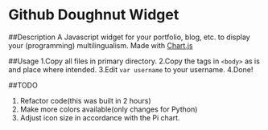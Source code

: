Github Doughnut Widget
===
##Description
A Javascript widget for your portfolio, blog, etc. to display your (programming) multilingualism.
Made with [Chart.js](https://github.com/nnnick/Chart.js)

##Usage
1.Copy all files in primary directory.
2.Copy the tags in `<body>` as is and place where intended.
3.Edit `var username` to your username.
4.Done!

##TODO
1. Refactor code(this was built in 2 hours)
2. Make more colors available(only changes for Python)
3. Adjust icon size in accordance with the Pi chart.

